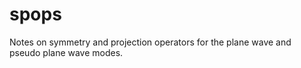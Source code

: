 spops
=====

Notes on symmetry and projection operators for the plane wave and pseudo plane wave modes.
